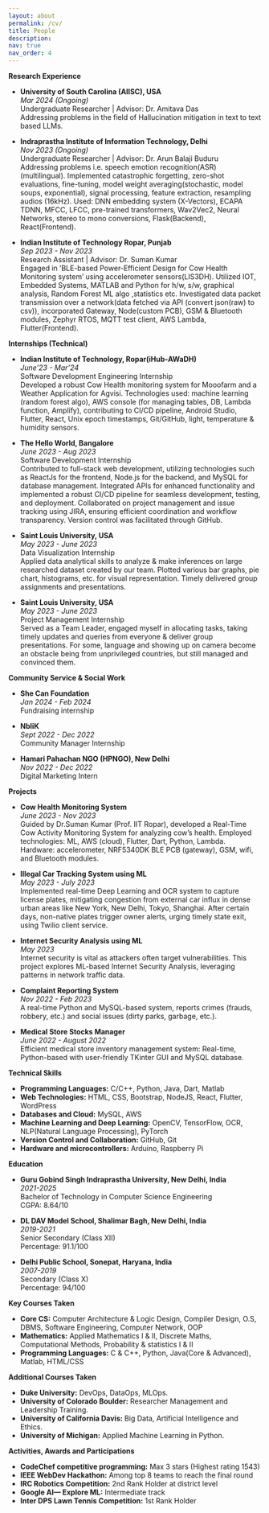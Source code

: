```yaml
---
layout: about
permalink: /cv/
title: People
description: 
nav: true
nav_order: 4
---
```



**Research Experience**

- **University of South Carolina (AIISC), USA**  
  *Mar 2024 (Ongoing)*  
  Undergraduate Researcher | Advisor: Dr. Amitava Das  
  Addressing problems in the field of Hallucination mitigation in text to text based LLMs.

- **Indraprastha Institute of Information Technology, Delhi**  
  *Nov 2023 (Ongoing)*  
  Undergraduate Researcher | Advisor: Dr. Arun Balaji Buduru  
  Addressing problems i.e. speech emotion recognition(ASR) (multilingual). Implemented catastrophic forgetting, zero-shot evaluations, fine-tuning, model weight averaging(stochastic, model soups, exponential), signal processing, feature extraction, resampling audios (16kHz). Used: DNN embedding system (X-Vectors), ECAPA TDNN, MFCC, LFCC, pre-trained transformers, Wav2Vec2, Neural Networks, stereo to mono conversions, Flask(Backend), React(Frontend).

- **Indian Institute of Technology Ropar, Punjab**  
  *Sep 2023 - Nov 2023*  
  Research Assistant | Advisor: Dr. Suman Kumar  
  Engaged in ’BLE-based Power-Efficient Design for Cow Health Monitoring system’ using accelerometer sensors(LIS3DH). Utilized IOT, Embedded Systems, MATLAB and Python  for  h/w,  s/w,  graphical  analysis, Random Forest ML algo ,statistics etc. Investigated data packet transmission over a network(data fetched via API (convert json(raw) to csv)), incorporated Gateway, Node(custom PCB), GSM & Bluetooth modules, Zephyr RTOS, MQTT test client, AWS Lambda, Flutter(Frontend).


**Internships (Technical)**

- **Indian Institute of Technology, Ropar(iHub-AWaDH)**  
  *June’23 - Mar’24*  
  Software Development Engineering Internship  
  Developed a robust Cow Health monitoring system for Mooofarm and a Weather Application for Agvisi. Technologies used: machine learning (random forest algo), AWS console (for managing tables, DB, Lambda function, Amplify), contributing to CI/CD pipeline, Android Studio, Flutter, React, Unix epoch timestamps, Git/GitHub, light, temperature & humidity sensors.

- **The Hello World, Bangalore**  
  *June 2023 - Aug 2023*  
  Software Development Internship  
  Contributed to full-stack web development, utilizing technologies such as ReactJs for the frontend, Node.js for the backend, and MySQL for database management. Integrated APIs for enhanced functionality and implemented a robust CI/CD pipeline for seamless development, testing, and deployment. Collaborated on project management and issue tracking using JIRA, ensuring efficient coordination and workflow transparency. Version control was facilitated through GitHub.

- **Saint Louis University, USA**  
  *May 2023 - June 2023*  
  Data Visualization Internship  
  Applied data analytical skills to analyze & make inferences on large researched dataset created by our team. Plotted various bar graphs, pie chart, histograms, etc. for visual representation. Timely delivered group assignments and presentations.

- **Saint Louis University, USA**  
  *May 2023 - June 2023*  
  Project Management Internship  
  Served as a Team Leader, engaged myself in allocating tasks, taking timely updates and queries from everyone & deliver group presentations. For some, language and showing up on camera become an obstacle being from unprivileged countries, but still managed and convinced them.

**Community Service & Social Work**

- **She Can Foundation**  
  *Jan 2024 - Feb 2024*  
  Fundraising internship

- **NbliK**  
  *Sept 2022 - Dec 2022*  
  Community Manager Internship

- **Hamari Pahachan NGO (HPNGO), New Delhi**  
  *Nov 2022 - Dec 2022*  
  Digital Marketing Intern


**Projects**

- **Cow Health Monitoring System**  
  *June 2023 - Nov 2023*  
  Guided by Dr.Suman Kumar (Prof. IIT Ropar), developed a Real-Time Cow Activity Monitoring System for analyzing cow’s health. Employed technologies: ML, AWS (cloud), Flutter, Dart, Python, Lambda. Hardware: accelerometer, NRF5340DK BLE PCB (gateway), GSM, wifi, and Bluetooth modules.

- **Illegal Car Tracking System using ML**  
  *May 2023 - July 2023*  
  Implemented real-time Deep Learning and OCR system to capture license plates, mitigating congestion from external car influx in dense urban areas like New York, New Delhi, Tokyo, Shanghai. After certain days, non-native plates trigger owner alerts, urging timely state exit, using Twilio client service.

- **Internet Security Analysis using ML**  
  *May 2023*  
  Internet security is vital as attackers often target vulnerabilities. This project explores ML-based Internet Security Analysis, leveraging patterns in network traffic data.

- **Complaint Reporting System**  
  *Nov 2022 - Feb 2023*  
  A real-time Python and MySQL-based system, reports crimes (frauds, robbery, etc.) and social issues (dirty parks, garbage, etc.).

- **Medical Store Stocks Manager**  
  *June 2022 - August 2022*  
  Efficient medical store inventory management system: Real-time, Python-based with user-friendly TKinter GUI and MySQL database.


**Technical Skills**

- **Programming Languages:** C/C++, Python, Java, Dart, Matlab
- **Web Technologies:** HTML, CSS, Bootstrap, NodeJS, React, Flutter, WordPress
- **Databases and Cloud:** MySQL, AWS
- **Machine Learning and Deep Learning:** OpenCV, TensorFlow, OCR, NLP(Natural Language Processing), PyTorch
- **Version Control and Collaboration:** GitHub, Git
- **Hardware and microcontrollers:** Arduino, Raspberry Pi

**Education**

- **Guru Gobind Singh Indraprastha University, New Delhi, India**  
  *2021-2025*  
  Bachelor of Technology in Computer Science Engineering  
  CGPA: 8.64/10
  
- **DL DAV Model School, Shalimar Bagh, New Delhi, India**  
  *2019-2021*  
  Senior Secondary (Class XII)  
  Percentage: 91.1/100
  
- **Delhi Public School, Sonepat, Haryana, India**  
  *2007-2019*  
  Secondary (Class X)  
  Percentage: 94/100


**Key Courses Taken**

- **Core CS:** Computer Architecture & Logic Design, Compiler Design, O.S, DBMS, Software Engineering, Computer Network, OOP
- **Mathematics:** Applied Mathematics I & II, Discrete Maths, Computational Methods, Probability & statistics I & II
- **Programming Languages:** C & C++, Python, Java(Core & Advanced), Matlab, HTML/CSS

**Additional Courses Taken**

- **Duke University:** DevOps, DataOps, MLOps.
- **University of Colorado Boulder:** Researcher Management and Leadership Training.
- **University of California Davis:** Big Data, Artificial Intelligence and Ethics.
- **University of Michigan:** Applied Machine Learning in Python.

**Activities, Awards and Participations**

- **CodeChef competitive programming:** Max 3 stars (Highest rating 1543)
- **IEEE WebDev Hackathon:** Among top 8 teams to reach the final round
- **IRC Robotics Competition:** 2nd Rank Holder at district level
- **Google AI— Explore ML:** Intermediate track
- **Inter DPS Lawn Tennis Competition:** 1st Rank Holder



